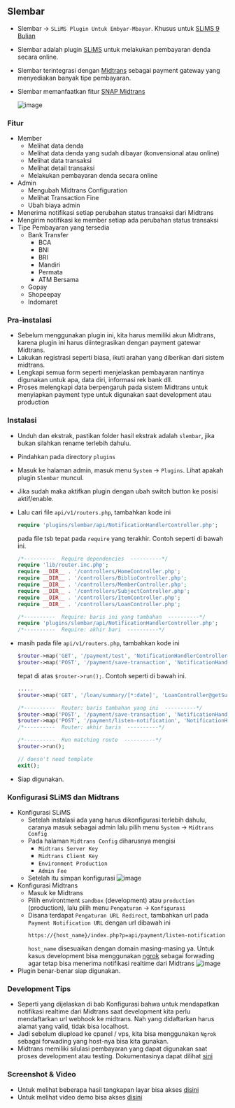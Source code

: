 ## Slembar
- Slembar -> `SLiMS Plugin Untuk Embyar-Mbayar`. Khusus untuk [SLiMS 9 Bulian](https://github.com/slims/slims9_bulian)
- Slembar adalah plugin [SLiMS](https://slims.web.id/web/) untuk melakukan pembayaran denda secara online.
- Slembar terintegrasi dengan [Midtrans](https://midtrans.com/) sebagai payment gateway yang menyediakan banyak tipe pembayaran.
- Slembar memanfaatkan fitur [SNAP Midtrans](https://snap-docs.midtrans.com/) 

  ![image](https://drive.google.com/uc?export=view&id=1_iygQeIBGNb_0VMH_XbmtS_kgtauyiWW)

### Fitur
- Member
    - Melihat data denda
    - Melihat data denda yang sudah dibayar (konvensional atau online)
    - Melihat data transaksi
    - Melihat detail transaksi
    - Melakukan pembayaran denda secara online
- Admin
    - Mengubah Midtrans Configuration
    - Melihat Transaction Fine
    - Ubah biaya admin
- Menerima notifikasi setiap perubahan status transaksi dari Midtrans
- Mengirim notifikasi ke member setiap ada perubahan status transaksi
- Tipe Pembayaran yang tersedia
    - Bank Transfer
        - BCA
        - BNI
        - BRI
        - Mandiri
        - Permata
        - ATM Bersama
    - Gopay
    - Shopeepay
    - Indomaret


### Pra-instalasi
- Sebelum menggunakan plugin ini, kita harus memiliki akun Midtrans, karena plugin ini harus diintegrasikan dengan payment gatewar Midtrans.
- Lakukan registrasi seperti biasa, ikuti arahan yang diberikan dari sistem midtrans.
- Lengkapi semua form seperti menjelaskan pembayaran nantinya digunakan untuk apa, data diri, informasi rek bank dll.
- Proses melengkapi data berpengaruh pada sistem Midtrans untuk menyiapkan payment type untuk digunakan saat development atau production


### Instalasi
- Unduh dan ekstrak, pastikan folder hasil ekstrak adalah `slembar`, jika bukan silahkan rename terlebih dahulu.
- Pindahkan pada directory `plugins`
- Masuk ke halaman admin, masuk menu `System` -> `Plugins`. Lihat apakah plugin `Slembar` muncul.
- Jika sudah maka aktifkan plugin dengan ubah switch button ke posisi aktif/enable.
- Lalu cari file `api/v1/routers.php`, tambahkan kode ini 
  ```php
  require 'plugins/slembar/api/NotificationHandlerController.php';
  ``` 
  pada file tsb tepat pada `require` yang terakhir. Contoh seperti di bawah ini.

  ```php
  /*----------  Require dependencies  ----------*/
  require 'lib/router.inc.php';
  require __DIR__ . '/controllers/HomeController.php';
  require __DIR__ . '/controllers/BiblioController.php';
  require __DIR__ . '/controllers/MemberController.php';
  require __DIR__ . '/controllers/SubjectController.php';
  require __DIR__ . '/controllers/ItemController.php';
  require __DIR__ . '/controllers/LoanController.php';

  /*----------  Require: baris ini yang tambahan  ----------*/
  require 'plugins/slembar/api/NotificationHandlerController.php';
  /*----------  Require: akhir bari  ----------*/
  ```
- masih pada file `api/v1/routers.php`, tambahkan kode ini
  ```php
  $router->map('GET', '/payment/test', 'NotificationHandlerController@paymentTest');
  $router->map('POST', '/payment/save-transaction', 'NotificationHandlerController@saveTransaction');
  ```
  tepat di atas `$router->run();`. Contoh seperti di bawah ini.

  ```php
  .....
  $router->map('GET', '/loan/summary/[*:date]', 'LoanController@getSummaryDate');

  /*----------  Router: baris tambahan yang ini  ----------*/
  $router->map('POST', '/payment/save-transaction', 'NotificationHandlerController@saveTransaction');
  $router->map('POST', '/payment/listen-notification', 'NotificationHandlerController@listenNotification');
  /*----------  Router: akhir baris  ----------*/

  /*----------  Run matching route  ----------*/
  $router->run();

  // doesn't need template
  exit();
  ```
- Siap digunakan.


### Konfigurasi SLiMS dan Midtrans
- Konfigurasi SLiMS
    - Setelah instalasi ada yang harus dikonfigurasi terlebih dahulu, caranya masuk sebagai admin lalu pilih menu `System` -> `Midtrans Config`
    - Pada halaman `Midtrans Config` diharusnya mengisi
        - `Midtrans Server Key`
        - `Midtrans Client Key`
        - `Environment Production`
        - `Admin Fee`
    - Setelah itu simpan konfigurasi
    ![image](https://drive.google.com/uc?export=view&id=1BZJZGaCYXFmQCvtaDMwvsBx4iqSl2gbR)
- Konfigurasi Midtrans
    - Masuk ke Midtrans
    - Pilih environtment `sandbox` (development) atau `production` (production), lalu pilih menu `Pengaturan` -> `Konfigurasi`
    - Disana terdapat `Pengaturan URL Redirect`, tambahkan url pada `Payment Notification URL` dengan url dibawah ini
      ```
      https://{host_name}/index.php?p=api/payment/listen-notification
      ```
      `host_name` disesuaikan dengan domain masing-masing ya. Untuk kasus development bisa menggunakan [ngrok](https://ngrok.com/) sebagai forwading agar tetap bisa menerima notifikasi realtime dari Midtrans
      ![image](https://drive.google.com/uc?export=view&id=10fdxT1P7uOpULEVbCxFCoOSONWm9UIgi)
- Plugin benar-benar siap digunakan.

### Development Tips
- Seperti yang dijelaskan di bab Konfigurasi bahwa untuk mendapatkan notifikasi realtime dari Midtrans saat development kita perlu mendaftarkan url webhook ke midtrans. Nah yang didaftarkan harus alamat yang valid, tidak bisa localhost.
- Jadi sebelum diupload ke cpanel / vps, kita bisa menggunakan `Ngrok` sebagai forwading yang host-nya bisa kita gunakan.
- Midtrans memiliki silulasi pembayaran yang dapat digunakan saat proses development atau testing. Dokumentasinya dapat dilihat [sini](https://snap-docs.midtrans.com/#testing-credentials)


### Screenshot & Video
- Untuk melihat beberapa hasil tangkapan layar bisa akses [disini](https://drive.google.com/drive/folders/1mdQJSlOeYU31YW2_5v0jtDPlEIVTlAOs)
- Untuk melihat video demo bisa akses [disini](https://drive.google.com/file/d/1F11Rt70mEC1PnbdtHRX4YswD37W5Mtd6/view?usp=sharing)

